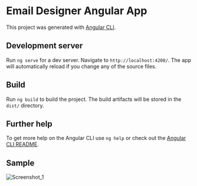 # Email Designer Angular App

This project was generated with [Angular CLI](https://github.com/angular/angular-cli).

## Development server

Run `ng serve` for a dev server. Navigate to `http://localhost:4200/`. The app will automatically reload if you change any of the source files.

## Build

Run `ng build` to build the project. The build artifacts will be stored in the `dist/` directory.

## Further help

To get more help on the Angular CLI use `ng help` or check out the [Angular CLI README](https://github.com/angular/angular-cli/blob/main/README.md).
## Sample
![Screenshot_1](https://github.com/user-attachments/assets/b3df4397-38d6-4a3d-8ead-8c88448e092b)
